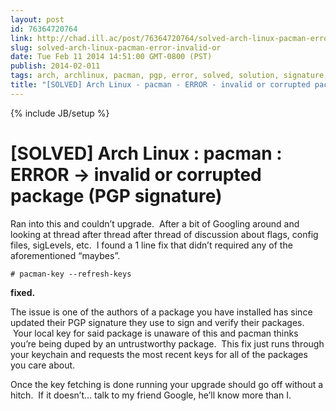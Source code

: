 ```yaml
---
layout: post
id: 76364720764
link: http://chad.ill.ac/post/76364720764/solved-arch-linux-pacman-error-invalid-or
slug: solved-arch-linux-pacman-error-invalid-or
date: Tue Feb 11 2014 14:51:00 GMT-0800 (PST)
publish: 2014-02-011
tags: arch, archlinux, pacman, pgp, error, solved, solution, signature, invalid, corrupted, fixed, fix
title: "[SOLVED] Arch Linux - pacman - ERROR - invalid or corrupted package (PGP signature)"
---
```

{% include JB/setup %}


[SOLVED] Arch Linux : pacman : ERROR -> invalid or corrupted package (PGP signature)
====================================================================================

Ran into this and couldn’t upgrade.  After a bit of Googling around and
looking at thread after thread after thread of discussion about flags,
config files, sigLevels, etc.  I found a 1 line fix that didn’t required
any of the aforementioned “maybes”.

    # pacman-key --refresh-keys

**fixed.**

The issue is one of the authors of a package you have installed has
since updated their PGP signature they use to sign and verify their
packages.  Your local key for said package is unaware of this and pacman
thinks you’re being duped by an untrustworthy package.  This fix just
runs through your keychain and requests the most recent keys for all of
the packages you care about.

Once the key fetching is done running your upgrade should go off without
a hitch.  If it doesn’t… talk to my friend Google, he’ll know more than
I.

